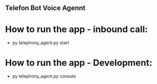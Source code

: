 ## Telefon Bot Voice Agennt 


# How to run the app - inbound call: 

- py telephony_agent.py start


# How to run the app - Development: 

- py telephony_agent.py console